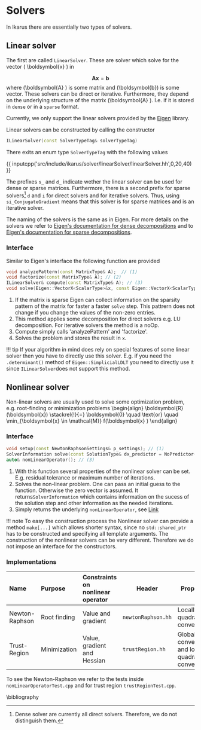 # Solvers

In Ikarus there are essentially two types of solvers.

## Linear solver
The first are called `LinearSolver`. These are solver which solve for the vector \( \boldsymbol{x} \) in

$$
\boldsymbol{A}  \boldsymbol{x} =  \boldsymbol{b}
$$
where \(\boldsymbol{A} \) is some matrix and \(\boldsymbol{b}\) is some vector.
These solvers can be direct or iterative. Furthermore, they depend on the underlying structure of the matrix \(\boldsymbol{A} \).
I.e. if it is stored in `dense` or in a `sparse` format.

Currently, we only support the linear solvers provided by the [Eigen](https://eigen.tuxfamily.org/index.php?title=Main_Page) library.

Linear solvers can be constructed by calling the constructor

```cpp
ILinearSolver(const SolverTypeTag& solverTypeTag)
```

There exits an enum type `SolverTypeTag` with the following values

{{ inputcpp('src/include/ikarus/solver/linearSolver/linearSolver.hh',0,20,40) }}

The prefixes `s_` and  `d_` indicate wether the linear solver can be used for dense or sparse matrices.
Furthermore, there is a second prefix for sparse solvers[^1] `d` and `i` for direct solvers and for iterative solvers.
Thus, using `si_ConjugateGradient` means that this solver is for sparse matrices and is an iterative solver.

[^1]: Dense solver are currently all direct solvers. Therefore, we do not distinguish them.

The naming of the solvers is the same as in Eigen. 
For more details on the solvers we refer to [Eigen's documentation for dense decompositions](https://eigen.tuxfamily.org/dox/group__TutorialLinearAlgebra.html)
and to [Eigen's documentation for sparse decompositions](https://eigen.tuxfamily.org/dox/group__TopicSparseSystems.html).

### Interface 
Similar to Eigen's interface the following function are provided
```cpp
void analyzePattern(const MatrixType& A);  // (1)
void factorize(const MatrixType& A); // (2)
ILinearSolver& compute(const MatrixType& A); // (3)
void solve(Eigen::VectorX<ScalarType>&x, const Eigen::VectorX<ScalarType>& b); // (4)
```

1. If the matrix is sparse Eigen can collect information on the sparsity pattern of the matrix for faster a faster `solve` step. This pattrern does not change if you change the values of the non-zero entries.
2. This method applies some decomposition for direct solvers e.g. LU decomposition. For iterative solvers the method is a noOp.
3. Compute simply calls 'analyzePattern' and 'factorize'.
4. Solves the problem and stores the result in `x`.

!!! tip
    If your algorithm in mind does rely on special features of some linear solver then you have to directly use this solver.
    E.g. if you need the `.determinant()` method of `Eigen::SimplicialLDLT` you need to directly use it since `ILinearSolver`does not support this method.


## Nonlinear solver

Non-linear solvers are usually used to solve some optimization problem, e.g. root-finding or minimization problems
\begin{align}
  \boldsymbol{R}(\boldsymbol{x}) \stackrel{!}{=} \boldsymbol{0} \quad \text{or} \quad
  \min_{\boldsymbol{x} \in \mathcal{M}} f(\boldsymbol{x} )
\end{align}

### Interface
```cpp
void setup(const NewtonRaphsonSettings& p_settings); // (1)
SolverInformation solve(const SolutionType& dx_predictor = NoPredictor{}); // (2)
auto& nonLinearOperator(); // (3)
```

1. With this function several properties of the nonlinear solver can be set. E.g. residual tolerance or maximum number of iterations.
2. Solves the non-linear problem. One can pass an initial guess to the function. Otherwise the zero vector is assumed. 
   It returns`SolverInformation` which contains information on the sucess of the solution step and other information as the needed iterations. 
3. Simply returns the underlying `nonLinearOperator`, see [Link](nonlinearOperator.md)

!!! note
    To easy the construction process the Nonlinear solver can provide a method `make[...]` which allows shorter syntax,
    since no `std::shared_ptr` has to be constructed and specifying all template arguments. 
    The construction of the nonlinear solvers can be very different. Therefore we do not impose an interface for the constructors.
### Implementations
| Name                      | Purpose         | Constraints on nonlinear operator                       | Header |Properties |
|:--------------------------|:----------------|:----------------|--|--|
| Newton-Raphson            | Root finding    | Value and gradient          | `newtonRaphson.hh`| Locally quadratic convergence |
| Trust-Region              | Minimization    | Value, gradient and Hessian    | `trustRegion.hh`| Globally convergent and locally quadratic convergence |

To see the Newton-Raphson we refer to the tests inside `nonLinearOperatorTest.cpp` and for trust region `trustRegionTest.cpp`.

\bibliography